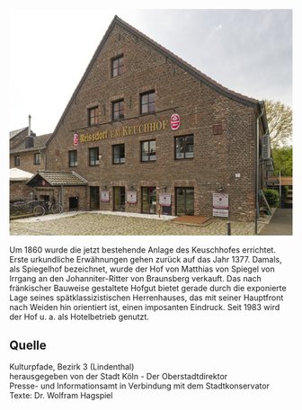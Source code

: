 ![Keuchhof](./images/koelnLindenthal1/p10.jpg)

Um 1860 wurde die jetzt bestehende Anlage des Keuschhofes errichtet. Erste urkundliche Erwähnungen gehen zurück auf das Jahr 1377. Damals, als Spiegelhof bezeichnet, wurde der Hof von Matthias von Spiegel von Irrgang an den Johanniter-Ritter von Braunsberg verkauft. Das nach fränkischer Bauweise gestaltete Hofgut bietet gerade durch die exponierte Lage seines spätklassizistischen Herrenhauses, das mit seiner Hauptfront nach Weiden hin orientiert ist, einen imposanten Eindruck. Seit 1983 wird der Hof u. a. als Hotelbetrieb genutzt.

## Quelle

Kulturpfade, Bezirk 3 (Lindenthal)  
herausgegeben von der Stadt Köln - Der Oberstadtdirektor  
Presse- und Informationsamt in Verbindung mit dem Stadtkonservator  
Texte: Dr. Wolfram Hagspiel